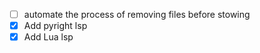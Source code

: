 - [ ] automate the process of removing files before stowing
- [x] Add pyright lsp
- [x] Add Lua lsp
